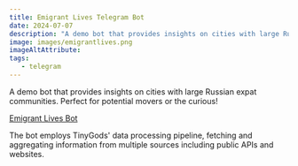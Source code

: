 ```yaml
---
title: Emigrant Lives Telegram Bot
date: 2024-07-07
description: "A demo bot that provides insights on cities with large Russian expat communities. Perfect for potential movers or the curious! The bot employs TinyGods' data processing pipeline, fetching and aggregating information from multiple sources including public APIs and websites."
image: images/emigrantlives.png
imageAltAttribute: 
tags:
   - telegram
---
```


A demo bot that provides insights on cities with large Russian expat communities. Perfect for potential movers or the curious!

<a href="https://t.me/EmigrantLivesBot" target="_blank">Emigrant Lives Bot</a>

The bot employs TinyGods' data processing pipeline, fetching and aggregating information from multiple sources including public APIs and websites. 
